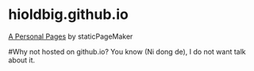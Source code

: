 # hioldbig.github.io
[A Personal Pages](http://www.oldbig.xyz/) by staticPageMaker

#Why not hosted on github.io?
You know (Ni dong de), I do not want talk about it.
